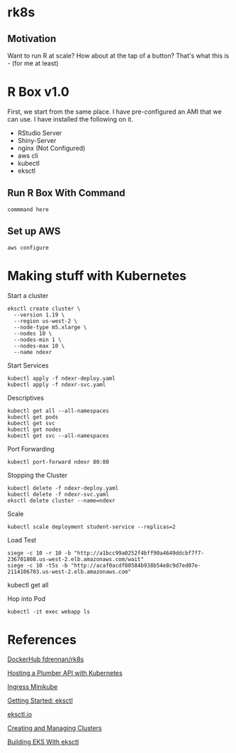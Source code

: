 # rk8s

## Motivation

Want to run R at scale? How about at the tap of a button? That's what this is - (for me at least)

# R Box v1.0

First, we start from the same place. I have pre-configured an AMI that we can use. I have installed
the following on it.

*  RStudio Server
*  Shiny-Server
*  nginx (Not Configured)
*  aws cli
*  kubectl 
*  eksctl

## Run R Box With Command
```
commmand here
```

## Set up AWS
```
aws configure
```

# Making stuff with Kubernetes

Start a cluster

```
eksctl create cluster \
  --version 1.19 \
  --region us-west-2 \
  --node-type m5.xlarge \
  --nodes 10 \
  --nodes-min 1 \
  --nodes-max 10 \
  --name ndexr
```

Start Services
```
kubectl apply -f ndexr-deploy.yaml
kubectl apply -f ndexr-svc.yaml
```

Descriptives
```
kubectl get all --all-namespaces
kubectl get pods
kubectl get svc
kubectl get nodes
kubectl get svc --all-namespaces
```

Port Forwarding
```
kubectl port-forward ndexr 80:80
```

Stopping the Cluster
```
kubectl delete -f ndexr-deploy.yaml
kubectl delete -f ndexr-svc.yaml
eksctl delete cluster --name=ndexr
```

Scale
```
kubectl scale deployment student-service --replicas=2
```

Load Test
```
siege -c 10 -r 10 -b "http://a1bcc99a0252f4bff90a4649ddcbf7f7-236701808.us-west-2.elb.amazonaws.com/wait"
siege -c 10 -t5s -b "http://acaf0acdf80584b938b54e8c9d7ed07e-2114106703.us-west-2.elb.amazonaws.com"
```

kubectl get all

Hop into Pod
```
kubectl -it exec webapp ls
```

# References
[DockerHub fdrennan/rk8s](https://hub.docker.com/repository/docker/fdrennan/rk8s)

[Hosting a Plumber API with Kubernetes](https://mdneuzerling.com/post/hosting-a-plumber-api-with-kubernetes/)

[Ingress Minikube](https://kubernetes.io/docs/tasks/access-application-cluster/ingress-minikube/)

[Getting Started: eksctl](https://docs.aws.amazon.com/eks/latest/userguide/getting-started-eksctl.html)

[eksctl.io](https://eksctl.io/)

[Creating and Managing Clusters](https://eksctl.io/usage/creating-and-managing-clusters/)

[Building EKS With eksctl](https://joachim8675309.medium.com/building-eks-with-eksctl-799eeb3b0efd)
